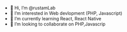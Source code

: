 - 👋 Hi, I’m @rustamLab
- 👀 I’m interested in Web devlopment (PHP, Javascript)
- 🌱 I’m currently learning React, React Native
- 💞️ I’m looking to collaborate on PHP,Javascrip 
